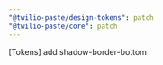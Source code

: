 ```yaml
---
"@twilio-paste/design-tokens": patch
"@twilio-paste/core": patch
---
```


[Tokens] add shadow-border-bottom

